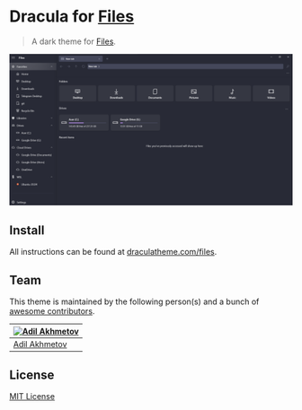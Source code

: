 # Dracula for [Files](https://github.com/files-community/Files)

> A dark theme for [Files](https://github.com/files-community/Files).

![Screenshot](./screenshot.png)

## Install

All instructions can be found at [draculatheme.com/files](https://draculatheme.com/files).

## Team

This theme is maintained by the following person(s) and a bunch of [awesome contributors](https://github.com/dracula/template/graphs/contributors).

[![Adil Akhmetov](https://github.com/weeebdev.png?size=100)](https://github.com/weeebdev) |
--- |
[Adil Akhmetov](https://github.com/weeebdev) |

## License

[MIT License](./LICENSE)
